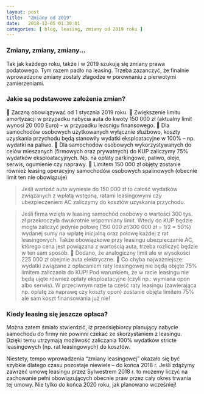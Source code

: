 ```yaml
---
layout: post
title:  "Zmiany od 2019"
date:   2018-12-05 01:30:01
categories: [ blog, leasing, zmiany od 2019 roku ]
---
```


### Zmiany, zmiany, zmiany...
Tak jak każdego roku, także i w 2019 szukują się zmiany prawa podatowego. Tym razem padło na leasing. Trzeba zazanczyć, że finalnie wprowadzone zmiany zostały złagodze w porownaniu z pierwotymi zamierzeniami.

### Jakie są podstawowe założenia zmian?
🔻 Zaczną obowiązywać od 1 stycznia 2019 roku.
🔻 Zwiększenie limitu amortyzacji w przypadku nabycia auta do kwoty 150 000 zł (aktualny limit wynosi 20 000 Euro) - w przypadku leasnigu finansowego.
🔻 Dla samochodów osobowych użytkowanych wyłącznie służbowo, koszty uzyskania przychodu będą stanowiły wydatki eksploatacyjne w 100% – np. wydatki na paliwo.
🔻 Dla  samochodów osobowych wykorzystywanych do celów mieszanych (firmowych oraz prywatnych) do KUP zaliczymy 75% wydatków eksploatacyjnych. Np. na opłaty parkingowe, paliwo, oleje, serwis, ogumienie czy naprawy.
🔻 Limitem 150 000 zł objęty zostanie również leasing operacyjny samochodów osobowych spalinowych (obecnie limit ten nie obowiązuje) 

> Jeśli wartość auta wyniesie do 150 000 zł to całość wydatków związanych z wpłatą wstępną, ratami leasingowymi czy ubezpieczeniem AC zaliczymy do kosztów uzyskania przychodu.

> Jeśli firma wzięła w leasing samochód osobowy o wartości 300 tys. zł przekroczyła dwukrotnie wspomniany limit. Wtedy do KUP będzie mogła zaliczyć jedynie połowę (150 000 zł/300 000 zł = 1/2 = 50%) wydanej sumy na wpłatę inicjalną oraz połowę każdej z rat leasingowych. Także obowiązkowe przy leasingu ubezpieczanie AC, którego cena jest powiązana z wartością auta, trzeba rozliczyć będzie w ten sam sposób.
🔻 Dodano, że analogiczny limit ale w wysokości 225 000 zł obejmie auta elektryczne.
🔻 Co chyba najważniejsze: wydatki związane z opłacaniem raty leasingowej nie będą objęte 75% limitem zaliczania do KUP! 
Pod warunkiem, że w racie leasingu nie będą ujęte również opłaty eksploatacyjne (czyli np.: wymiana opon albo serwis). 
W przeciwnym razie ta cześć raty leasingu (zawierająca np. opłatę za naprawę czy koszty opon) zostanie objęta limitem 75% ale sam koszt finansowania już nie!

### Kiedy leasing się jeszcze opłaca?
Można zatem śmiało stwierdzić, iż przedsiębiorcy planujący nabycie samochodu do firmy nie powinni czekać ze skorzystaniem z leasingu. 
Dzięki temu utrzymają możliwość zaliczania 100% wydatków stricte leasingowych (np. rat leasingowych) do kosztów.

Niestety, tempo wprowadzenia “zmiany leasingowej” okazało się być szybkie dlatego czasu pozostaje niewiele – do końca 2018 r. 
Jeśli zdążymy zawrzeć umowę leasingu przez Sylwestrem 2018 r. to możemy liczyć na zachowanie pełni obowiązujących obecnie praw przez cały okres trwania tej umowy. 
Nie tylko do końca 2020 roku, jak planowano wcześniej!
